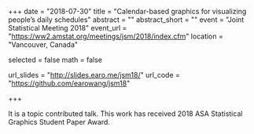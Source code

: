+++
date = "2018-07-30"
title = "Calendar-based graphics for visualizing people’s daily schedules"
abstract = ""
abstract_short = ""
event = "Joint Statistical Meeting 2018"
event_url = "https://ww2.amstat.org/meetings/jsm/2018/index.cfm"
location = "Vancouver, Canada"

selected = false
math = false

url_slides = "http://slides.earo.me/jsm18/"
url_code = "https://github.com/earowang/jsm18"

+++

It is a topic contributed talk. This work has received 2018 ASA Statistical Graphics Student Paper Award.
